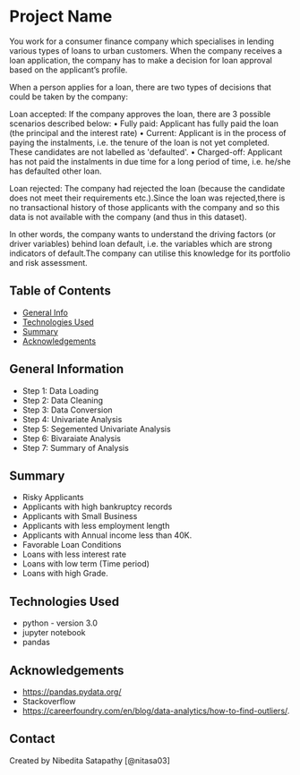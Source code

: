 # Project Name
You work for a consumer finance company which specialises in lending various types of loans to urban customers. When the company receives a loan application, the company has to make a decision for loan approval based on the applicant’s profile.

When a person applies for a loan, there are two types of decisions that could be taken by the company:

Loan accepted: If the company approves the loan, there are 3 possible scenarios described below: • Fully paid: Applicant has fully paid the loan (the principal and the interest rate) • Current: Applicant is in the process of paying the instalments, i.e. the tenure of the loan is not yet completed. These candidates are not labelled as 'defaulted'. • Charged-off: Applicant has not paid the instalments in due time for a long period of time, i.e. he/she has defaulted other loan.

Loan rejected: The company had rejected the loan (because the candidate does not meet their requirements etc.).Since the loan was rejected,there is no transactional history of those applicants with the company and so this data is not available with the company (and thus in this dataset).

In other words, the company wants to understand the driving factors (or driver variables) behind loan default, i.e. the variables which are strong indicators of default.The company can utilise this knowledge for its portfolio and risk assessment.


## Table of Contents
* [General Info](#general-information)
* [Technologies Used](#technologies-used)
* [Summary](#summary)
* [Acknowledgements](#acknowledgements)

<!-- You can include any other section that is pertinent to your problem -->

## General Information
- Step 1: Data Loading
- Step 2: Data Cleaning
- Step 3: Data Conversion
- Step 4: Univariate Analysis
- Step 5: Segemented Univariate Analysis
- Step 6: Bivaraiate Analysis
- Step 7: Summary of Analysis

<!-- You don't have to answer all the questions - just the ones relevant to your project. -->

## Summary
- Risky Applicants 
- Applicants with high bankruptcy records
- Applicants with Small Business 
- Applicants with less employment length
- Applicants with Annual income less than 40K.
- Favorable Loan Conditions
- Loans with less interest rate
- Loans with low term (Time period)
- Loans with high Grade.


<!-- You don't have to answer all the questions - just the ones relevant to your project. -->


## Technologies Used
- python - version 3.0
- jupyter notebook 
- pandas

<!-- As the libraries versions keep on changing, it is recommended to mention the version of library used in this project -->

## Acknowledgements

- https://pandas.pydata.org/
- Stackoverflow
- https://careerfoundry.com/en/blog/data-analytics/how-to-find-outliers/.


## Contact
Created by Nibedita Satapathy [@nitasa03] 


<!-- Optional -->
<!-- ## License -->
<!-- This project is open source and available under the [... License](). -->

<!-- You don't have to include all sections - just the one's relevant to your project -->